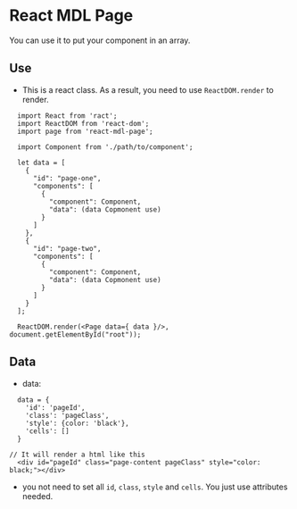 # React MDL Page

You can use it to put your component in an array.

## Use

- This is a react class. As a result, you need to use `ReactDOM.render` to render.
```
  import React from 'ract';
  import ReactDOM from 'react-dom';
  import page from 'react-mdl-page';

  import Component from './path/to/component';

  let data = [
    {
      "id": "page-one",
      "components": [
        {
          "component": Component,
          "data": (data Copmonent use)
        }
      ]
    },
    {
      "id": "page-two",
      "components": [
        {
          "component": Component,
          "data": (data Copmonent use)
        }
      ]
    }
  ];

  ReactDOM.render(<Page data={ data }/>, document.getElementById("root"));
```

## Data

- data:
```
  data = {
    'id': 'pageId',
    'class': 'pageClass',
    'style': {color: 'black'},
    'cells': []
  }

// It will render a html like this
  <div id="pageId" class="page-content pageClass" style="color: black;"></div>
```
- you not need to set all `id`, `class`, `style` and `cells`. You just use attributes needed.
